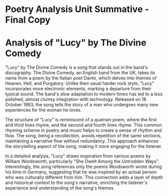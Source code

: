 # Poetry Analysis Unit Summative - Final Copy
# Analysis of "Lucy" by The Divine Comedy

"Lucy" by The Divine Comedy is a song that stands out in the band's discography. The Divine Comedy, an English band from the UK, takes its name from a poem by the Italian poet Dante, which delves into themes of Heaven, Hell, and Purgatory. Unlike their usual harder rock style, "Lucy" incorporates more electronic elements, marking a departure from their typical sound. The band's slow adaptation to modern times has led to a less polished, almost clumsy integration with technology. Released on 18 October 1993, the song tells the story of a man who undergoes many new experiences for the woman he loves.

The structure of "Lucy" is reminiscent of a quatrain poem, where the first and third lines rhyme, and the second and fourth lines rhyme. This common rhyming scheme in poetry and music helps to create a sense of rhythm and flow. The song, being a recollection, avoids repetition of the same sections, maintaining a narrative flow without redundancy. This approach enhances the storytelling aspect of the song, making it more engaging for the listener.

In a detailed analysis, "Lucy" draws inspiration from various poems by William Wordsworth, particularly "She Dwelt Among the Untrodden Ways". Interestingly, the song references only the poems Wordsworth wrote during his time in Germany, suggesting that he was inspired by an actual person who was culturally different from him. This connection adds a layer of depth and historical context to the song's narrative, enriching the listener's experience and understanding of the song's themes.

